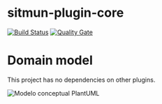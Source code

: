 # sitmun-plugin-core
[![Build Status](https://travis-ci.org/sitmun/sitmun-plugin-core.svg?branch=master)](https://travis-ci.org/sitmun/sitmun-plugin-core)
[![Quality Gate](https://sonarcloud.io/api/badges/gate?key=org.sitmun%3Asitmun-plugin-core)](https://sonarcloud.io/dashboard?id=org.sitmun%3Asitmun-plugin-core)

# Domain model
This project has no dependencies on other plugins.

![Modelo conceptual PlantUML](https://www.planttext.com/plantuml/svg/dLVDRXit4BxlKn2-60YW9BuAHXetHWi3SH744f0UgLrAOimbroJNYPlgq4Vf0-JKH_2BTKZkpt2vkvPzaZYS6SxFnu-pxusbsjQbo2otWf5hLJ2XIAvapYfRKq5khbRNwpyoSyjbHJKjYR4Fe6YivhattFE2aPBPlIfCkoWtJ9iiomKrXf2rgQdcYlp827Wk-4ujoGtOonq8wh2991KOVLEwQ4M4W91MJ0XUO3rQb9qAB3T2tNMxXonxSvgH4C2lIjsMLD_w09e82794f2etcaMYWfbSyohdIaPozjr-URiaXQetWZM2FuU2BsT8u1JwzI4xVUD22v5ze7hNrCN_GoSflSFBN6dD8eKjo_VqGbYw99VKibRoWHPrpWjQD69_O7FSHILuJdF--9yag1lOQreAoojSzNjkb8wsRIsmWcKbHKke8uN3SN-r-ifoYpjPMwNPLizaTsXp-Am43dqGE2xWnZ1zJrq7cK70w8h_oS4PbsGU7bXoJqLKX46HVCt38RyfMQZPMYF11EWcQ_6xhYi56B9gf-dsyISzzg0etCxTupzw4rSt0g2JVA95Z8xKjL82tEFkvfRVmt5m3GMZqcExO2v3BYrko0gYyYaTtGaCxXNJcWEEW6YcKxYk9SzvnTKCmfEK930DbxXFNBFSTGbdMMxWT2GGAk8ve84dmJdMwguwbznKIl8D5-vsHrtt-QQcc6bYwnNLRCuiw_bfSCeB62EdLNJ_v_40vffAK-7zkvhf1mhqcGWl78yCP1_f0vQDt9uECdqPZiah3dFoLjv0Pm5aap1C7TTQpFAZO0zC5fXLkTogTMGrWnnFT5rKFrv8QSJZeWM6abk-gtLWpkQ1nsykAB3lZiVGLPxdr7GG69y4t71Y_39bCCyUeQj7djkPEl9vcQKlxxFDdwhu8GBf-eeyPtfndc91OEL8Xk0CXJrqlRrqJxRUqUaJTvwa1sFHV00LjVk1G3CvC88hJYD9Jik1dw-AzszZ23j4_L71dC7_cebwQgHBOeKtPCVaC5fQcZXbo-yIFx7ALkcIsjYv4KMqXhk_SeItZItZsumJXPjbQjYPJZH9A6zDi53G3HFneLnuBCydDHumIDE2MMRr8BJO4kTr9Lsvs3FIgWILbei1PaRYQzwqq_vBuEJjwzTd9sIn82UlJheFb2MfcBPCifoHTv5whui7nbW_o_2UqrqitddJPh1QaiT__PzOyQnH18CmBIu1EF1ho8OQHYQzfjFVafJmrWBGYO6fF9X06kbftayo_ow1WoavXqH27DrXeLXZvzLGVtVfmCODvixYl74_fgxXKJOmFeLP1FudLe53npGpFE2DcTXk_qZ3GN2JzcacNMLIBqom4eXD6GUucPajkF3zmF9ZRVgSicpqCOwWicxVLkhRJQ1XJnkXiZtFyBF7UclXBrxuq1q9ARf3u7rCDGh44GkffNEAv6rb0bBx3mdeXxbaRfqbsg5zaNDFs83yIkcaUm5cuoruKjK9e573Pfut-zrmjWpJya0pP3N4UtFt9ho-GhJJQcRTEPrBUEhsTjnl7zM02BhPhjFz1RhHQmye1YK7_99b19TdngdhyB2G_O0tjjiDOMwp6yY6yKHQevrQNsNTtldVYq9zauj-B4gtsYSPxmYsXRgsKqbgqpntK0v7dkzXlgzByJy0)
